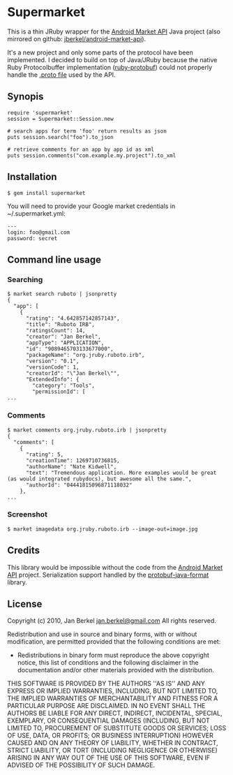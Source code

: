 
# Supermarket

This is a thin JRuby wrapper for the [Android Market API](http://code.google.com/p/android-market-api/) Java project (also mirrored on github: [jberkel/android-market-api](http://github.com/jberkel/android-market-api/)).

It's a new project and only some parts of the protocol have been implemented. I decided to build on top of Java/JRuby because the native Ruby Protocolbuffer implementation ([ruby-protobuf](http://code.google.com/p/ruby-protobuf/)) could not properly handle the [.proto file](http://github.com/jberkel/android-market-api/blob/master/AndroidMarketApi/proto/market.proto) used by the API.

## Synopis
    require 'supermarket'
    session = Supermarket::Session.new

    # search apps for term 'foo' return results as json
    puts session.search("foo").to_json

    # retrieve comments for an app by app id as xml
    puts session.comments("com.example.my.project").to_xml


## Installation

    $ gem install supermarket

You will need to provide your Google market credentials in ~/.supermarket.yml:

    ---
    login: foo@gmail.com
    password: secret

## Command line usage

### Searching

    $ market search ruboto | jsonpretty
    {
      "app": [
        {
          "rating": "4.642857142857143",
          "title": "Ruboto IRB",
          "ratingsCount": 14,
          "creator": "Jan Berkel",
          "appType": "APPLICATION",
          "id": "9089465703133677000",
          "packageName": "org.jruby.ruboto.irb",
          "version": "0.1",
          "versionCode": 1,
          "creatorId": "\"Jan Berkel\"",
          "ExtendedInfo": {
            "category": "Tools",
            "permissionId": [
    ...

### Comments

    $ market comments org.jruby.ruboto.irb | jsonpretty
    {
      "comments": [
        {
          "rating": 5,
          "creationTime": 1269710736815,
          "authorName": "Nate Kidwell",
          "text": "Tremendous application. More examples would be great (as would integrated rubydocs), but awesome all the same.",
          "authorId": "04441815096871118032"
        },
    ...

### Screenshot

    $ market imagedata org.jruby.ruboto.irb --image-out=image.jpg

## Credits

This library would be impossible without the code from the [Android Market API](http://code.google.com/p/android-market-api/) project. Serialization support handled by the [protobuf-java-format](http://code.google.com/p/protobuf-java-format/) library.

## License

Copyright (c) 2010, Jan Berkel <jan.berkel@gmail.com>
All rights reserved.

Redistribution and use in source and binary forms, with or without
modification, are permitted provided that the following conditions are met:

   * Redistributions in binary form must reproduce the above copyright
     notice, this list of conditions and the following disclaimer in the
     documentation and/or other materials provided with the distribution.

THIS SOFTWARE IS PROVIDED BY THE AUTHORS ''AS IS'' AND ANY
EXPRESS OR IMPLIED WARRANTIES, INCLUDING, BUT NOT LIMITED TO, THE IMPLIED
WARRANTIES OF MERCHANTABILITY AND FITNESS FOR A PARTICULAR PURPOSE ARE
DISCLAIMED. IN NO EVENT SHALL THE AUTHORS BE LIABLE FOR ANY
DIRECT, INDIRECT, INCIDENTAL, SPECIAL, EXEMPLARY, OR CONSEQUENTIAL DAMAGES
(INCLUDING, BUT NOT LIMITED TO, PROCUREMENT OF SUBSTITUTE GOODS OR SERVICES;
LOSS OF USE, DATA, OR PROFITS; OR BUSINESS INTERRUPTION) HOWEVER CAUSED AND
ON ANY THEORY OF LIABILITY, WHETHER IN CONTRACT, STRICT LIABILITY, OR TORT
(INCLUDING NEGLIGENCE OR OTHERWISE) ARISING IN ANY WAY OUT OF THE USE OF THIS
SOFTWARE, EVEN IF ADVISED OF THE POSSIBILITY OF SUCH DAMAGE.
